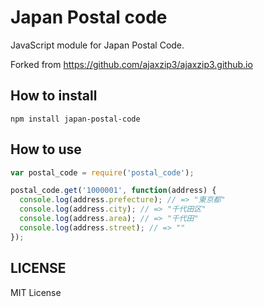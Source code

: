 # Japan Postal code
JavaScript module for Japan Postal Code.

Forked from https://github.com/ajaxzip3/ajaxzip3.github.io

## How to install
```
npm install japan-postal-code
```

## How to use

```js
var postal_code = require('postal_code');

postal_code.get('1000001', function(address) {
  console.log(address.prefecture); // => "東京都"
  console.log(address.city); // => "千代田区"
  console.log(address.area); // => "千代田"
  console.log(address.street); // => ""
});
```

## LICENSE
MIT License
